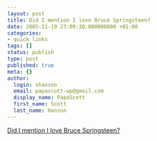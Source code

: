 ```yaml
---
layout: post
title: Did I mention I love Bruce Springsteen?
date: 2005-11-19 23:09:20.000000000 +01:00
categories:
- quick links
tags: []
status: publish
type: post
published: true
meta: {}
author:
  login: shanson
  email: papascott-wp@gmail.com
  display_name: PapaScott
  first_name: Scott
  last_name: Hanson
---
```

<p><a href="http://theglenblog.blogspot.com/2005/11/one-last-chance-to-make-it-real-bruce.html">Did I mention I love Bruce Springsteen?</a></p>
